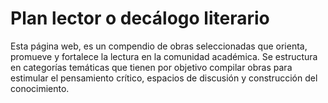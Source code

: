 # Plan lector o decálogo literario
Esta página web, es un compendio de obras seleccionadas que orienta, promueve y fortalece la lectura en la comunidad académica. Se estructura en categorías temáticas que tienen por objetivo compilar obras para estimular el pensamiento crítico, espacios de discusión y construcción del conocimiento.
